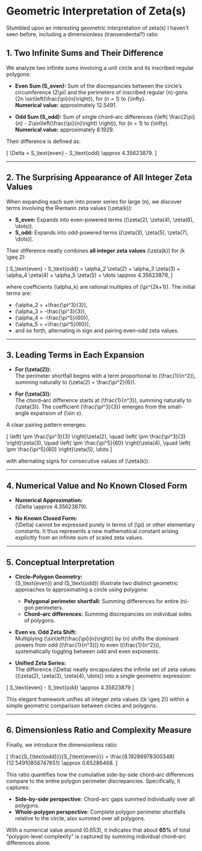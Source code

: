 # Geometric Interpretation of Zeta(s)

Stumbled upon an interesting geometric interpretation of zeta(s) I haven't seen before, including a dimensionless (transendental?) ratio

## 1. Two Infinite Sums and Their Difference

We analyze two infinite sums involving a unit circle and its inscribed regular polygons:

- **Even Sum (S_even):** Sum of the discrepancies between the circle’s circumference \(2\pi\) and the perimeters of inscribed regular \(n\)-gons \(2n \sin\left(\frac{\pi}{n}\right)\), for \(n = 1\) to \(\infty\).  
  **Numerical value:** approximately 12.5491.

- **Odd Sum (S_odd):** Sum of single chord–arc differences \(\left( \frac{2\pi}{n} - 2\sin\left(\frac{\pi}{n}\right) \right)\), for \(n = 1\) to \(\infty\).  
  **Numerical value:** approximately 8.1929.

Their difference is defined as:

\[
\Delta = S_\text{even} - S_\text{odd} \approx 4.35623879.
\]

---

## 2. The Surprising Appearance of All Integer Zeta Values

When expanding each sum into power series for large \(n\), we discover terms involving the Riemann zeta values \(\zeta(k)\):

- **S_even:** Expands into even-powered terms (\(\zeta(2), \zeta(4), \zeta(6), \dots\)).
- **S_odd:** Expands into odd-powered terms (\(\zeta(3), \zeta(5), \zeta(7), \dots\)).

Their difference neatly combines **all integer zeta values** \(\zeta(k)\) for \(k \geq 2\):

\[
S_\text{even} - S_\text{odd} = \alpha_2 \zeta(2) + \alpha_3 \zeta(3) + \alpha_4 \zeta(4) + \alpha_5 \zeta(5) + \dots \approx 4.35623879,
\]

where coefficients \(\alpha_k\) are rational multiples of \(\pi^{2k+1}\). The initial terms are:

- \(\alpha_2 = +\frac{\pi^3}{3}\),
- \(\alpha_3 = -\frac{\pi^3}{3}\),
- \(\alpha_4 = -\frac{\pi^5}{60}\),
- \(\alpha_5 = +\frac{\pi^5}{60}\),
- and so forth, alternating in sign and pairing even–odd zeta values.

---

## 3. Leading Terms in Each Expansion

- **For \(\zeta(2)\):**  
  The perimeter shortfall begins with a term proportional to \(\frac{1}{n^2}\), summing naturally to \(\zeta(2) = \frac{\pi^2}{6}\).

- **For \(\zeta(3)\):**  
  The chord–arc difference starts at \(\frac{1}{n^3}\), summing naturally to \(\zeta(3)\). The coefficient \(\frac{\pi^3}{3}\) emerges from the small-angle expansion of \(\sin x\).

A clear pairing pattern emerges:

\[
\left( \pm \frac{\pi^3}{3} \right)\zeta(2), \quad \left( \pm \frac{\pi^3}{3} \right)\zeta(3), \quad \left( \pm \frac{\pi^5}{60} \right)\zeta(4), \quad \left( \pm \frac{\pi^5}{60} \right)\zeta(5), \dots
\]

with alternating signs for consecutive values of \(\zeta(k)\).

---

## 4. Numerical Value and No Known Closed Form

- **Numerical Approximation:**  
  \(\Delta \approx 4.35623879\).

- **No Known Closed Form:**  
  \(\Delta\) cannot be expressed purely in terms of \(\pi\) or other elementary constants. It thus represents a new mathematical constant arising explicitly from an infinite sum of scaled zeta values.

---

## 5. Conceptual Interpretation

- **Circle–Polygon Geometry:**  
  \(S_\text{even}\) and \(S_\text{odd}\) illustrate two distinct geometric approaches to approximating a circle using polygons:
  - **Polygonal perimeter shortfall:** Summing differences for entire \(n\)-gon perimeters.
  - **Chord–arc differences:** Summing discrepancies on individual sides of polygons.

- **Even vs. Odd Zeta Shift:**  
  Multiplying \(\sin\left(\frac{\pi}{n}\right)\) by \(n\) shifts the dominant powers from odd (\(\frac{1}{n^3}\)) to even (\(\frac{1}{n^2}\)), systematically toggling between odd and even exponents.

- **Unified Zeta Series:**  
  The difference \(\Delta\) neatly encapsulates the infinite set of zeta values (\(\zeta(2), \zeta(3), \zeta(4), \dots\)) into a single geometric expression:

\[
S_\text{even} - S_\text{odd} \approx 4.35623879
\]

This elegant framework unifies all integer zeta values (\(k \geq 2\)) within a simple geometric comparison between circles and polygons.

---

## 6. Dimensionless Ratio and Complexity Measure

Finally, we introduce the dimensionless ratio:

\[
\frac{S_{\text{odd}}}{S_{\text{even}}} = \frac{8.19286978300348}{12.54910856747651} \approx 0.65286468.
\]

This ratio quantifies how the cumulative side-by-side chord–arc differences compare to the entire polygon perimeter discrepancies. Specifically, it captures:

- **Side‐by‐side perspective:** Chord–arc gaps summed individually over all polygons.
- **Whole‐polygon perspective:** Complete polygon perimeter shortfalls relative to the circle, also summed over all polygons.

With a numerical value around \(0.653\), it indicates that about **65%** of total "polygon-level complexity" is captured by summing individual chord–arc differences alone. 
